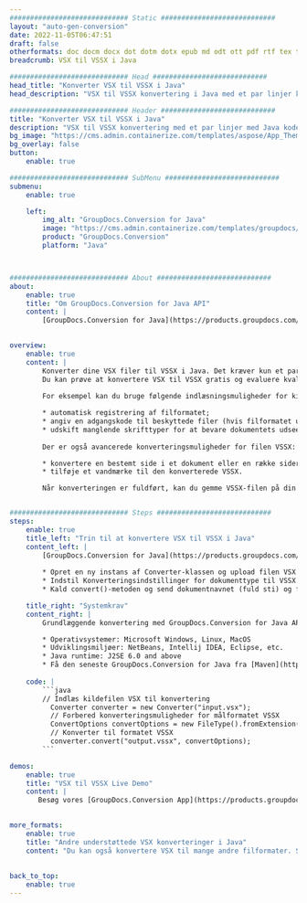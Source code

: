 ```yaml
---
############################# Static ############################
layout: "auto-gen-conversion"
date: 2022-11-05T06:47:51
draft: false
otherformats: doc docm docx dot dotm dotx epub md odt ott pdf rtf tex txt vdx vsdm vsdx vssm vssx vstm vstx vsx vtx xps
breadcrumb: VSX til VSSX i Java

############################# Head ############################
head_title: "Konverter VSX til VSSX i Java"
head_description: "VSX til VSSX konvertering i Java med et par linjer kode. Konverter over 160 filformater ved hjælp af GroupDocs dokumentkonverterings-API for Java"

############################# Header ############################
title: "Konverter VSX til VSSX i Java"
description: "VSX til VSSX konvertering med et par linjer med Java kode"
bg_image: "https://cms.admin.containerize.com/templates/aspose/App_Themes/V3/images/bg/header1.png"
bg_overlay: false
button:
    enable: true

############################# SubMenu ############################
submenu:
    enable: true

    left:
        img_alt: "GroupDocs.Conversion for Java"
        image: "https://cms.admin.containerize.com/templates/groupdocs/images/product-logos/90x90-noborder/groupdocs-conversion-java.png"
        product: "GroupDocs.Conversion"
        platform: "Java"



############################# About ############################
about:
    enable: true
    title: "Om GroupDocs.Conversion for Java API"
    content: |
        [GroupDocs.Conversion for Java](https://products.groupdocs.com/conversion/java/) er en avanceret filformatkonverterings-API til konvertering mellem populære billed- og dokumentformater såsom Microsoft Office, OpenDocument, PDF, HTML, e-mail, CAD. og meget mere med blot et par linjer kode. Den native API registrerer automatisk formaterne af de originale dokumenter og tilbyder mange muligheder for at tilpasse de konverterede dokumenter. Sammen med funktionen til at udtrække information fra et dokument, understøtter den også caching af konverteringsresultaterne til den lokale disk som standard. Enhver form for cachelagring kan dog understøttes ved at implementere de passende grænseflader - Amazon S3, Dropbox, Google Drive, Windows Azure, Reddis eller andre.
    

overview:
    enable: true
    content: |
        Konverter dine VSX filer til VSSX i Java. Det kræver kun et par linjer med Java kode på enhver platform efter eget valg, såsom Windows, Linux, macOS.
        Du kan prøve at konvertere VSX til VSSX gratis og evaluere kvaliteten af ​​konverteringsresultaterne. Sammen med simple filkonverteringsscripts kan du prøve mere sofistikerede muligheder for at indlæse VSX-kildefilen og gemme VSSX-outputtet. 
        
        For eksempel kan du bruge følgende indlæsningsmuligheder for kilden VSX:

        * automatisk registrering af filformatet;
        * angiv en adgangskode til beskyttede filer (hvis filformatet understøtter det);
        * udskift manglende skrifttyper for at bevare dokumentets udseende.
        
        Der er også avancerede konverteringsmuligheder for filen VSSX:

        * konvertere en bestemt side i et dokument eller en række sider;
        * tilføje et vandmærke til den konverterede VSSX.

        Når konverteringen er fuldført, kan du gemme VSSX-filen på din lokale filsti eller på et tredjepartslager såsom FTP, Amazon S3, Google Drive, Dropbox osv. Bemærk venligst - for at konvertere VSX til VSSX, behøver du ikke installere yderligere software, såsom MS Office, Open Office, Adobe Acrobat Reader osv.


############################# Steps ############################
steps:
    enable: true
    title_left: "Trin til at konvertere VSX til VSSX i Java"
    content_left: |
        [GroupDocs.Conversion for Java](https://products.groupdocs.com/conversion/java/) giver udviklere mulighed for nemt at konvertere VSX fil til VSSX med et par linjer kode.
        
        * Opret en ny instans af Converter-klassen og upload filen VSX med den fulde sti
        * Indstil Konverteringsindstillinger for dokumenttype til VSSX
        * Kald convert()-metoden og send dokumentnavnet (fuld sti) og formatet (VSSX) som en parameter

    title_right: "Systemkrav"
    content_right: |
        Grundlæggende konvertering med GroupDocs.Conversion for Java API kan udføres med blot et par linjer kode. Vores API'er understøttes på alle større platforme og operativsystemer. Før du udfører koden nedenfor, skal du sørge for, at du har følgende forudsætninger installeret på dit system.

        * Operativsystemer: Microsoft Windows, Linux, MacOS
        * Udviklingsmiljøer: NetBeans, Intellij IDEA, Eclipse, etc.
        * Java runtime: J2SE 6.0 and above
        * Få den seneste GroupDocs.Conversion for Java fra [Maven](https://repository.groupdocs.com/webapp/#/artifacts/browse/tree/General/repo/com/groupdocs/groupdocs-conversion)
         
    code: |
        ```java    
        // Indlæs kildefilen VSX til konvertering
          Converter converter = new Converter("input.vsx");
          // Forbered konverteringsmuligheder for målformatet VSSX
          ConvertOptions convertOptions = new FileType().fromExtension("vssx").getConvertOptions();
          // Konverter til formatet VSSX
          converter.convert("output.vssx", convertOptions);
        ```

demos:
    enable: true
    title: "VSX til VSSX Live Demo"
    content: |
       Besøg vores [GroupDocs.Conversion App](https://products.groupdocs.app/conversion/family) websted, og prøv VSX til VSSX konvertering nu. Den gratis demo har følgende fordele
          

more_formats:
    enable: true
    title: "Andre understøttede VSX konverteringer i Java"
    content: "Du kan også konvertere VSX til mange andre filformater. Se venligst listen nedenfor."
       
       
back_to_top:
    enable: true
---
```

